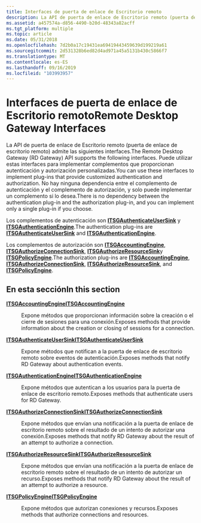 ```yaml
---
title: Interfaces de puerta de enlace de Escritorio remoto
description: La API de puerta de enlace de Escritorio remoto (puerta de enlace de escritorio remoto) admite las siguientes interfaces. Puede utilizar estas interfaces para implementar complementos que proporcionan autenticación y autorización personalizadas.
ms.assetid: a457574a-d856-4490-b20d-48343a82acff
ms.tgt_platform: multiple
ms.topic: article
ms.date: 05/31/2018
ms.openlocfilehash: 7d2b0a17c19431ea69419443459639d199219a61
ms.sourcegitcommit: 2d531328b6ed82d4ad971a45a5131b430c5866f7
ms.translationtype: MT
ms.contentlocale: es-ES
ms.lasthandoff: 09/16/2019
ms.locfileid: "103993957"
---
```

# <a name="remote-desktop-gateway-interfaces"></a><span data-ttu-id="a55c5-104">Interfaces de puerta de enlace de Escritorio remoto</span><span class="sxs-lookup"><span data-stu-id="a55c5-104">Remote Desktop Gateway Interfaces</span></span>

<span data-ttu-id="a55c5-105">La API de puerta de enlace de Escritorio remoto (puerta de enlace de escritorio remoto) admite las siguientes interfaces.</span><span class="sxs-lookup"><span data-stu-id="a55c5-105">The Remote Desktop Gateway (RD Gateway) API supports the following interfaces.</span></span> <span data-ttu-id="a55c5-106">Puede utilizar estas interfaces para implementar complementos que proporcionan autenticación y autorización personalizadas.</span><span class="sxs-lookup"><span data-stu-id="a55c5-106">You can use these interfaces to implement plug-ins that provide customized authentication and authorization.</span></span> <span data-ttu-id="a55c5-107">No hay ninguna dependencia entre el complemento de autenticación y el complemento de autorización, y solo puede implementar un complemento si lo desea.</span><span class="sxs-lookup"><span data-stu-id="a55c5-107">There is no dependency between the authentication plug-in and the authorization plug-in, and you can implement only a single plug-in if you choose.</span></span>

<span data-ttu-id="a55c5-108">Los complementos de autenticación son [**ITSGAuthenticateUserSink**](/windows/desktop/api/TSGAuthenticationEngine/nn-tsgauthenticationengine-itsgauthenticateusersink) y [**ITSGAuthenticationEngine**](/windows/desktop/api/TSGAuthenticationEngine/nn-tsgauthenticationengine-itsgauthenticationengine).</span><span class="sxs-lookup"><span data-stu-id="a55c5-108">The authentication plug-ins are [**ITSGAuthenticateUserSink**](/windows/desktop/api/TSGAuthenticationEngine/nn-tsgauthenticationengine-itsgauthenticateusersink) and [**ITSGAuthenticationEngine**](/windows/desktop/api/TSGAuthenticationEngine/nn-tsgauthenticationengine-itsgauthenticationengine).</span></span>

<span data-ttu-id="a55c5-109">Los complementos de autorización son [**ITSGAccountingEngine**](/windows/desktop/api/TSGPolicyEngine/nn-tsgpolicyengine-itsgaccountingengine), [**ITSGAuthorizeConnectionSink**](/windows/desktop/api/TSGPolicyEngine/nn-tsgpolicyengine-itsgauthorizeconnectionsink), [**ITSGAuthorizeResourceSink**](/windows/desktop/api/TSGPolicyEngine/nn-tsgpolicyengine-itsgauthorizeresourcesink)y [**ITSGPolicyEngine**](/windows/desktop/api/TSGPolicyEngine/nn-tsgpolicyengine-itsgpolicyengine).</span><span class="sxs-lookup"><span data-stu-id="a55c5-109">The authorization plug-ins are [**ITSGAccountingEngine**](/windows/desktop/api/TSGPolicyEngine/nn-tsgpolicyengine-itsgaccountingengine), [**ITSGAuthorizeConnectionSink**](/windows/desktop/api/TSGPolicyEngine/nn-tsgpolicyengine-itsgauthorizeconnectionsink), [**ITSGAuthorizeResourceSink**](/windows/desktop/api/TSGPolicyEngine/nn-tsgpolicyengine-itsgauthorizeresourcesink), and [**ITSGPolicyEngine**](/windows/desktop/api/TSGPolicyEngine/nn-tsgpolicyengine-itsgpolicyengine).</span></span>

## <a name="in-this-section"></a><span data-ttu-id="a55c5-110">En esta sección</span><span class="sxs-lookup"><span data-stu-id="a55c5-110">In this section</span></span>

<dl> <dt>

[<span data-ttu-id="a55c5-111">**ITSGAccountingEngine**</span><span class="sxs-lookup"><span data-stu-id="a55c5-111">**ITSGAccountingEngine**</span></span>](/windows/desktop/api/TSGPolicyEngine/nn-tsgpolicyengine-itsgaccountingengine)
</dt> <dd>

<span data-ttu-id="a55c5-112">Expone métodos que proporcionan información sobre la creación o el cierre de sesiones para una conexión.</span><span class="sxs-lookup"><span data-stu-id="a55c5-112">Exposes methods that provide information about the creation or closing of sessions for a connection.</span></span>

</dd> <dt>

[<span data-ttu-id="a55c5-113">**ITSGAuthenticateUserSink**</span><span class="sxs-lookup"><span data-stu-id="a55c5-113">**ITSGAuthenticateUserSink**</span></span>](/windows/desktop/api/TSGAuthenticationEngine/nn-tsgauthenticationengine-itsgauthenticateusersink)
</dt> <dd>

<span data-ttu-id="a55c5-114">Expone métodos que notifican a la puerta de enlace de escritorio remoto sobre eventos de autenticación.</span><span class="sxs-lookup"><span data-stu-id="a55c5-114">Exposes methods that notify RD Gateway about authentication events.</span></span>

</dd> <dt>

[<span data-ttu-id="a55c5-115">**ITSGAuthenticationEngine**</span><span class="sxs-lookup"><span data-stu-id="a55c5-115">**ITSGAuthenticationEngine**</span></span>](/windows/desktop/api/TSGAuthenticationEngine/nn-tsgauthenticationengine-itsgauthenticationengine)
</dt> <dd>

<span data-ttu-id="a55c5-116">Expone métodos que autentican a los usuarios para la puerta de enlace de escritorio remoto.</span><span class="sxs-lookup"><span data-stu-id="a55c5-116">Exposes methods that authenticate users for RD Gateway.</span></span>

</dd> <dt>

[<span data-ttu-id="a55c5-117">**ITSGAuthorizeConnectionSink**</span><span class="sxs-lookup"><span data-stu-id="a55c5-117">**ITSGAuthorizeConnectionSink**</span></span>](/windows/desktop/api/TSGPolicyEngine/nn-tsgpolicyengine-itsgauthorizeconnectionsink)
</dt> <dd>

<span data-ttu-id="a55c5-118">Expone métodos que envían una notificación a la puerta de enlace de escritorio remoto sobre el resultado de un intento de autorizar una conexión.</span><span class="sxs-lookup"><span data-stu-id="a55c5-118">Exposes methods that notify RD Gateway about the result of an attempt to authorize a connection.</span></span>

</dd> <dt>

[<span data-ttu-id="a55c5-119">**ITSGAuthorizeResourceSink**</span><span class="sxs-lookup"><span data-stu-id="a55c5-119">**ITSGAuthorizeResourceSink**</span></span>](/windows/desktop/api/TSGPolicyEngine/nn-tsgpolicyengine-itsgauthorizeresourcesink)
</dt> <dd>

<span data-ttu-id="a55c5-120">Expone métodos que envían una notificación a la puerta de enlace de escritorio remoto sobre el resultado de un intento de autorizar un recurso.</span><span class="sxs-lookup"><span data-stu-id="a55c5-120">Exposes methods that notify RD Gateway about the result of an attempt to authorize a resource.</span></span>

</dd> <dt>

[<span data-ttu-id="a55c5-121">**ITSGPolicyEngine**</span><span class="sxs-lookup"><span data-stu-id="a55c5-121">**ITSGPolicyEngine**</span></span>](/windows/desktop/api/TSGPolicyEngine/nn-tsgpolicyengine-itsgpolicyengine)
</dt> <dd>

<span data-ttu-id="a55c5-122">Expone métodos que autorizan conexiones y recursos.</span><span class="sxs-lookup"><span data-stu-id="a55c5-122">Exposes methods that authorize connections and resources.</span></span>

</dd> </dl>

 

 




